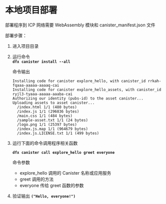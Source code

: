 # 本地项目部署



部署程序到 ICP 网络需要 WebAssembly 模块和 canister\_manifest.json 文件

部署步骤：

1. 进入项目目录
2. 运行命令  
   **`dfx canister install --all`**

   命令输出



   ```text
   Installing code for canister explore_hello, with canister_id rrkah-fqaaa-aaaaa-aaaaq-cai
   Installing code for canister explore_hello_assets, with canister_id ryjl3-tyaaa-aaaaa-aaaba-cai
   Authorizing our identity (pubs-id) to the asset canister...
   Uploading assets to asset canister...
     /index.html 1/1 (480 bytes)
     /index.js 1/1 (296836 bytes)
     /main.css 1/1 (484 bytes)
     /sample-asset.txt 1/1 (24 bytes)
     /logo.png 1/1 (25397 bytes)
     /index.js.map 1/1 (964679 bytes)
     /index.js.LICENSE.txt 1/1 (499 bytes)
   ```

3. 运行下面的命令调用程序相关函数  


   **`dfx canister call explore_hello greet everyone`**

   命令参数

   * explore\_hello 调用的 Canister 名称或应用服务
   * greet 调用的方法
   * everyone 传给 greet 函数的参数

4. 验证输出 **`("Hello, everyone!")`**

